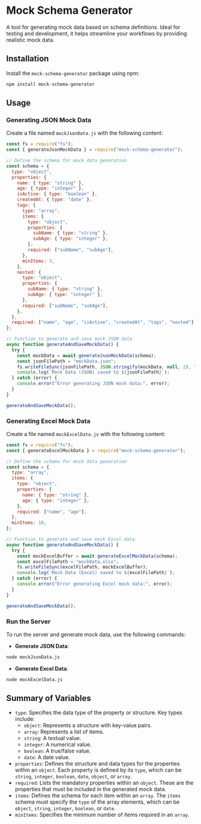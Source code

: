 # Mock Schema Generator

A tool for generating mock data based on schema definitions. Ideal for testing and development, it helps streamline your workflows by providing realistic mock data.

## Installation

Install the `mock-schema-generator` package using npm:

```sh
npm install mock-schema-generator
```

## Usage

### Generating JSON Mock Data

Create a file named `mockJsonData.js` with the following content:

```js
const fs = require("fs");
const { generateJsonMockData } = require("mock-schema-generator");

// Define the schema for mock data generation
const schema = {
  type: "object",
  properties: {
    name: { type: "string" },
    age: { type: "integer" },
    isActive: { type: "boolean" },
    createdAt: { type: "date" },
    tags: {
      type: "array",
      items: {
        type: "object",
        properties: {
          subName: { type: "string" },
          subAge: { type: "integer" },
        },
        required: ["subName", "subAge"],
      },
      minItems: 3,
    },
    nested: {
      type: "object",
      properties: {
        subName: { type: "string" },
        subAge: { type: "integer" },
      },
      required: ["subName", "subAge"],
    },
  },
  required: ["name", "age", "isActive", "createdAt", "tags", "nested"],
};

// Function to generate and save mock JSON data
async function generateAndSaveMockData() {
  try {
    const mockData = await generateJsonMockData(schema);
    const jsonFilePath = "mockData.json";
    fs.writeFileSync(jsonFilePath, JSON.stringify(mockData, null, 2), "utf-8");
    console.log(`Mock Data (JSON) saved to ${jsonFilePath}`);
  } catch (error) {
    console.error("Error generating JSON mock data:", error);
  }
}

generateAndSaveMockData();
```

### Generating Excel Mock Data

Create a file named `mockExcelData.js` with the following content:

```js
const fs = require("fs");
const { generateExcelMockData } = require("mock-schema-generator");

// Define the schema for mock data generation
const schema = {
  type: "array",
  items: {
    type: "object",
    properties: {
      name: { type: "string" },
      age: { type: "integer" },
    },
    required: ["name", "age"],
  },
  minItems: 10,
};

// Function to generate and save mock Excel data
async function generateAndSaveMockData() {
  try {
    const mockExcelBuffer = await generateExcelMockData(schema);
    const excelFilePath = "mockData.xlsx";
    fs.writeFileSync(excelFilePath, mockExcelBuffer);
    console.log(`Mock Data (Excel) saved to ${excelFilePath}`);
  } catch (error) {
    console.error("Error generating Excel mock data:", error);
  }
}

generateAndSaveMockData();
```

### Run the Server

To run the server and generate mock data, use the following commands:

- **Generate JSON Data**:

```sh
node mockJsonData.js
```

- **Generate Excel Data**:

```sh
node mockExcelData.js
```

## Summary of Variables

- `type`: Specifies the data type of the property or structure. Key types include:
  - `object`: Represents a structure with key-value pairs.
  - `array`: Represents a list of items.
  - `string`: A textual value.
  - `integer`: A numerical value.
  - `boolean`: A true/false value.
  - `date`: A date value.
- `properties`: Defines the structure and data types for the properties within an `object`. Each property is defined by its `type`, which can be `string`, `integer`, `boolean`, `date`, `object`, or `array`.
- `required`: Lists the mandatory properties within an `object`. These are the properties that must be included in the generated mock data.
- `items`: Defines the schema for each item within an `array`. The `items` schema must specify the `type` of the array elements, which can be `object`, `string`, `integer`, `boolean`, or `date`.
- `minItems`: Specifies the minimum number of items required in an `array`.

